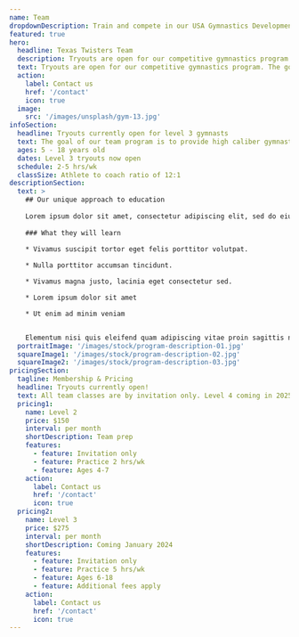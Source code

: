 ```yaml
---
name: Team
dropdownDescription: Train and compete in our USA Gymnastics Development Program.
featured: true
hero:
  headline: Texas Twisters Team
  description: Tryouts are open for our competitive gymnastics program. The goal of our team program is to provide high caliber gymnasts the opportunity to refine and display their skills at USAG regulated meets.
  text: Tryouts are open for our competitive gymnastics program. The goal of our team program is to provide high caliber gymnasts the opportunity to refine and display their skills at USAG regulated meets.
  action:
    label: Contact us
    href: '/contact'
    icon: true
  image:
    src: '/images/unsplash/gym-13.jpg'
infoSection:
  headline: Tryouts currently open for level 3 gymnasts
  text: The goal of our team program is to provide high caliber gymnasts the opportunity to refine and display their skills on a national platform.
  ages: 5 - 18 years old
  dates: Level 3 tryouts now open
  schedule: 2-5 hrs/wk
  classSize: Athlete to coach ratio of 12:1
descriptionSection:
  text: >
    ## Our unique approach to education
            
    Lorem ipsum dolor sit amet, consectetur adipiscing elit, sed do eiusmod tempor incididunt ut labore et dolore magna aliqua. Nisl pretium fusce id velit ut. Id porta nibh venenatis cras sed felis eget velit. Ut morbi tincidunt augue interdum velit. Ipsum faucibus vitae aliquet nec ullamcorper sit amet. Viverra orci sagittis eu volutpat odio facilisis mauris. Diam quis enim lobortis scelerisque fermentum. Viverra mauris in aliquam sem fringilla. 
        
    ### What they will learn
          
    * Vivamus suscipit tortor eget felis porttitor volutpat.

    * Nulla porttitor accumsan tincidunt.

    * Vivamus magna justo, lacinia eget consectetur sed.

    * Lorem ipsum dolor sit amet

    * Ut enim ad minim veniam


    Elementum nisi quis eleifend quam adipiscing vitae proin sagittis nisl. Viverra vitae congue eu consequat ac felis donec et odio. Euismod nisi porta lorem mollis aliquam ut porttitor. Sed nisi lacus sed viverra tellus. Augue lacus viverra vitae congue eu consequat ac felis donec. Elementum pulvinar etiam non quam lacus. Ut venenatis tellus in metus vulputate. Ultrices dui sapien eget mi proin sed libero enim. Id velit ut tortor pretium viverra suspendisse.
  portraitImage: '/images/stock/program-description-01.jpg'
  squareImage1: '/images/stock/program-description-02.jpg'
  squareImage2: '/images/stock/program-description-03.jpg'
pricingSection:
  tagline: Membership & Pricing
  headline: Tryouts currently open!
  text: All team classes are by invitation only. Level 4 coming in 2025. Contact us to schedule a tryout!
  pricing1:
    name: Level 2
    price: $150
    interval: per month
    shortDescription: Team prep
    features:
      - feature: Invitation only
      - feature: Practice 2 hrs/wk
      - feature: Ages 4-7
    action:
      label: Contact us
      href: '/contact'
      icon: true
  pricing2:
    name: Level 3
    price: $275
    interval: per month
    shortDescription: Coming January 2024
    features:
      - feature: Invitation only
      - feature: Practice 5 hrs/wk
      - feature: Ages 6-18
      - feature: Additional fees apply
    action:
      label: Contact us
      href: '/contact'
      icon: true
---
```

